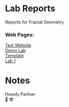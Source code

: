 # Lab Reports
Reports for Fractal Geometry

### Web Pages:
[Test Website](https://cchiltoncarr.github.io/labreports/testwebsite.html) \
[Demo Lab](https://cchiltoncarr.github.io/labreports/Lab1.html) \
[Template](https://cchiltoncarr.github.io/labreports/template.html) \
[Lab 1](https://cchiltoncarr.github.io/labreports/lab1.html)

# Notes

Howdy Partner\
🤠 😎
